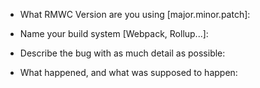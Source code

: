 <!--- 
** PLEASE READ THIS BEFORE FILING AN ISSUE **

## RMWC or MDC?

RMWC is a React wrapper for Google's official MDC that provides a props based interface for their components. Is the bug being caused by RMWC, or MDC? Please do your best to track down where the bug is originating from and post your issue to the proper repository. MDC bugs should be filed here https://github.com/material-components/material-components-web/issues.

Do you really want it fixed? Make a repro in the sandbox!
> - Javascript Sandbox https://codesandbox.io/s/rmwc-sandbox-o0s0d
> - Typescript Sandbox https://codesandbox.io/s/rmwc-typescript-sandbox-y7516
-->

- What RMWC Version are you using [major.minor.patch]:

- Name your build system [Webpack, Rollup...]:

- Describe the bug with as much detail as possible:

- What happened, and what was supposed to happen:

